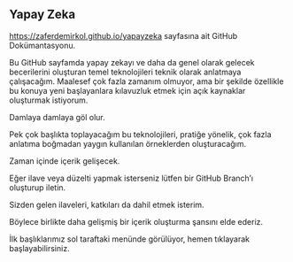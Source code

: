 ## Yapay Zeka

https://zaferdemirkol.github.io/yapayzeka sayfasına ait GitHub Dokümantasyonu.

Bu GitHub sayfamda yapay zekayı ve daha da genel olarak gelecek becerilerini oluşturan temel teknolojileri teknik olarak anlatmaya çalışacağım. Maalesef çok fazla zamanım olmuyor, ama bir şekilde özellikle bu konuya yeni başlayanlara kılavuzluk etmek için açık kaynaklar oluşturmak istiyorum.

Damlaya damlaya göl olur.

Pek çok başlıkta toplayacağım bu teknolojileri, pratiğe yönelik, çok fazla anlatıma boğmadan yaygın kullanılan örneklerden oluşturacağım.

Zaman içinde içerik gelişecek.

Eğer ilave veya düzelti yapmak isterseniz lütfen bir GitHub Branch’ı oluşturup iletin.

Sizden gelen ilaveleri, katkıları da dahil etmek isterim.

Böylece birlikte daha gelişmiş bir içerik oluşturma şansını elde ederiz.

İlk başlıklarımız sol taraftaki menünde görülüyor, hemen tıklayarak başlayabilirsiniz.
